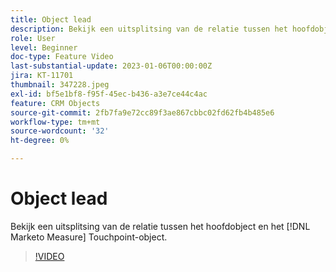 ```yaml
---
title: Object lead
description: Bekijk een uitsplitsing van de relatie tussen het hoofdobject en het [!DNL Marketo Measure] Touchpoint-object.
role: User
level: Beginner
doc-type: Feature Video
last-substantial-update: 2023-01-06T00:00:00Z
jira: KT-11701
thumbnail: 347228.jpeg
exl-id: bf5e1bf8-f95f-45ec-b436-a3e7ce44c4ac
feature: CRM Objects
source-git-commit: 2fb7fa9e72cc89f3ae867cbbc02fd62fb4b485e6
workflow-type: tm+mt
source-wordcount: '32'
ht-degree: 0%

---
```


# Object lead

Bekijk een uitsplitsing van de relatie tussen het hoofdobject en het [!DNL Marketo Measure] Touchpoint-object.

>[!VIDEO](https://video.tv.adobe.com/v/347228/?quality=12&learn=on)
